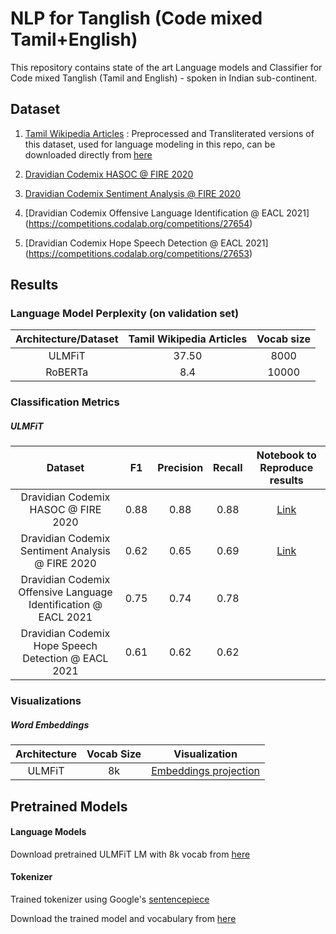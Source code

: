 # NLP for Tanglish (Code mixed Tamil+English)

This repository contains state of the art Language models and
 Classifier for Code mixed Tanglish (Tamil and English) - spoken
  in Indian sub-continent.

  
## Dataset

1. [Tamil Wikipedia Articles](https://www.kaggle.com/disisbig/tamil-wikipedia-articles) : 
Preprocessed and Transliterated versions of this dataset, used for 
language modeling in this repo, can be downloaded directly from [here](https://drive.google.com/drive/folders/1doonhH7exVGA9EFbk3KRqJ773685UyPI?usp=sharing)

2. [Dravidian Codemix HASOC @ FIRE 2020](https://sites.google.com/view/dravidian-codemix-fire2020/overview)

3. [Dravidian Codemix Sentiment Analysis @ FIRE 2020](https://dravidian-codemix.github.io/2020/)
4. [Dravidian Codemix Offensive Language Identification @ EACL 2021] (https://competitions.codalab.org/competitions/27654)
5. [Dravidian Codemix Hope Speech Detection @ EACL 2021] (https://competitions.codalab.org/competitions/27653)

## Results

### Language Model Perplexity (on validation set)


| Architecture/Dataset | Tamil Wikipedia Articles | Vocab size |
|:--------:|:----:|:----:|
|   ULMFiT  |  37.50  |  8000  |
|   RoBERTa  |  8.4  |  10000  |


### Classification Metrics

##### ULMFiT

| Dataset | F1 | Precision | Recall | Notebook to Reproduce results |
|:--------:|:----:|:----:|:----:|:----:|
| Dravidian Codemix HASOC @ FIRE 2020 |  0.88  |  0.88  |  0.88  | [Link](https://github.com/goru001/nlp-for-tanglish/blob/master/classification/classification_model_hasoc.ipynb) |
| Dravidian Codemix Sentiment Analysis @ FIRE 2020 |  0.62  |  0.65 | 0.69 | [Link](https://github.com/goru001/nlp-for-tanglish/blob/master/classification/classification_model_dc_fire.ipynb) |
| Dravidian Codemix Offensive Language Identification @ EACL 2021 |  0.75  |  0.74 | 0.78 | |
| Dravidian Codemix Hope Speech Detection @ EACL 2021 |  0.61  |  0.62 | 0.62 | |

### Visualizations
 
##### Word Embeddings

| Architecture | Vocab Size | Visualization |
|:--------:|:----:|:----:|
| ULMFiT | 8k | [Embeddings projection](https://projector.tensorflow.org/?config=https://raw.githubusercontent.com/goru001/nlp-for-tanglish/master/language-model/embedding_projector_config.json) |

## Pretrained Models

#### Language Models 
Download pretrained ULMFiT LM with 8k vocab from [here](https://drive.google.com/drive/folders/16QJPPifbh7I85FMP8ASCL68jEmMvvf-V?usp=sharing)

#### Tokenizer

Trained tokenizer using Google's [sentencepiece](https://github.com/google/sentencepiece)

Download the trained model and vocabulary from [here](https://drive.google.com/drive/folders/1dWMr0Uu5GqsxpQRw4wasBDmYChMxPLnp?usp=sharing)
